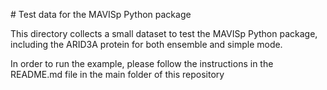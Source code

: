 # Test data for the MAVISp Python package

This directory collects a small dataset to test the MAVISp Python package,
including the ARID3A protein for both ensemble and simple mode.

In order to run the example, please follow the instructions in the README.md
file in the main folder of this repository


